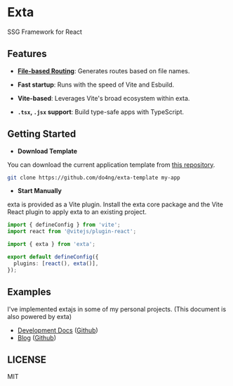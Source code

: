 # Exta

SSG Framework for React

## Features

- **[File-based Routing](https://extajs.netlify.app/docs/routing)**: Generates routes based on file names.

- **Fast startup**: Runs with the speed of Vite and Esbuild.

- **Vite-based**: Leverages Vite's broad ecosystem within exta.

- **`.tsx`, `.jsx` support**: Build type-safe apps with TypeScript.

## Getting Started

- **Download Template**

You can download the current application template from [this repository](https://github.com/do4ng/exta-template).

```bash
git clone https://github.com/do4ng/exta-template my-app
```

- **Start Manually**

exta is provided as a Vite plugin.
Install the exta core package and the Vite React plugin to apply exta to an existing project.

```ts
import { defineConfig } from 'vite';
import react from '@vitejs/plugin-react';

import { exta } from 'exta';

export default defineConfig({
  plugins: [react(), exta()],
});
```

## Examples

I've implemented extajs in some of my personal projects. (This document is also powered by exta)

- [Development Docs](https://zely.vercel.app) ([Github](https://github.com/do4ng/website))
- [Blog](https://do4ng.vercel.app) ([Github](https://github.com/do4ng/do4ng.github.io))

## LICENSE

MIT
